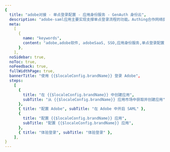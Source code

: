 ```yaml
---
{
  title: "adobe对接 - 单点登录配置 - 应用身份服务 - GenAuth 身份云",
  description: "adobe-saml应用主要实现支撑单点登录流程的功能。Authing合作网络提供 adobe对接，单点登录，SSO，实现应用的快捷登录、免密登录，提升员工办公体验、增强用户体验，增强企业数字化服务水平。",
  meta:
    [
      {
        name: "keywords",
        content: "adobe,adobe软件, adobeSaaS, SSO,应用身份服务,单点登录配置,Authing身份云",
      },
    ],
  noSidebar: true,
  noToc: true,
  noFeedback: true,
  fullWidthPage: true,
  bannerTitle: "使用 {{$localeConfig.brandName}} 登录 Adobe",
  steps:
    [
      {
        title: "在 {{$localeConfig.brandName}} 中创建应用",
        subTitle: "从 {{$localeConfig.brandName}} 应用市场中获取并创建应用",
      },
      { title: "配置 Adobe", subTitle: "在 Adobe 中开启 SAML" },
      {
        title: "配置 {{$localeConfig.brandName}} 应用",
        subTitle: "配置 {{$localeConfig.brandName}} 应用",
      },
      { title: "体验登录", subTitle: "体验登录" },
    ],
}
---
```


<IntegrationDetail/>
